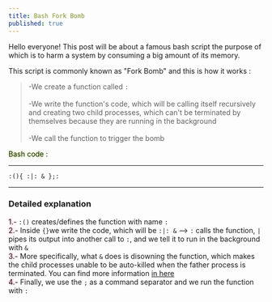 ```yaml
---
title: Bash Fork Bomb
published: true
---
```


Hello everyone! This post will be about a famous bash script the purpose of which is to harm a system by consuming a big amount of its memory.

This script is commonly known as "Fork Bomb" and this is how it works :

>-We create a function called `:`<br>
><br>
>-We write the function's code, which will be calling itself recursively and creating two child processes, which can't be terminated by themselves because they are running in the background<br>
><br>
>-We call the function to trigger the bomb<br>

<span class="green"> Bash code : </span>
***
```
:(){ :|: & };:
```
***

### Detailed explanation

<span class="pink">1.-</span> `:()` creates/defines the function with name `:`<br>
<span class="pink">2.-</span> Inside `{}`we write the code, which will be `:|: &` --> `:` calls the function, `|` pipes its output into another call to `:`, and we tell it to run in the background with `&`<br>
<span class="pink">3.-</span> More specifically, what `&` does is disowning the function, which makes the child processes unable to be auto-killed when the father process is terminated. You can find more information [in here](https://datacadamia.com/lang/bash/process/ampersand)<br>
<span class="pink">4.-</span> Finally, we use the `;` as a command separator and we run the function with `:`<br>

<style>
  .border {   
  border-width: 0px;
  border-color: #7FFF00;
  border-style: groove;
  box-shadow: 0px 0px 8px #ADFF2F} 
 .green {
 text-shadow : 0px 0px 4px #ADFF2F }
 .pink {
 text-shadow : 0px 0px 4px #ff6699 }
</style>

